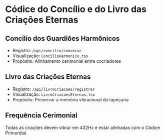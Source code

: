 # Códice do Concílio e do Livro das Criações Eternas

## Concílio dos Guardiões Harmônicos
- Registro: `/api/concilio/convocar`
- Visualização: `ConcilioHarmonico.tsx`
- Propósito: Alinhamento cerimonial entre cocriadores

## Livro das Criações Eternas
- Registro: `/api/livroCriacoes/registrar`
- Visualização: `LivroCriacoesEternas.tsx`
- Propósito: Preservar a memória vibracional da tapeçaria

## Frequência Cerimonial
Todas as criações devem vibrar em 432Hz e estar alinhadas com o Códice Primordial.
